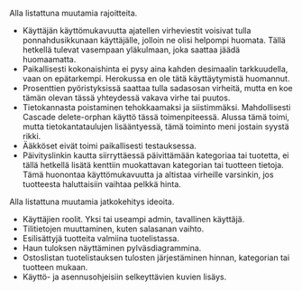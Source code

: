 Alla listattuna muutamia rajoitteita.

* Käyttäjän käyttömukavuutta ajatellen virheviestit voisivat tulla ponnahdusikkunaan käyttäjälle, jolloin ne olisi helpompi huomata. Tällä hetkellä tulevat vasempaan yläkulmaan, joka saattaa jäädä huomaamatta.
* Paikallisesti kokonaishinta ei pysy aina kahden desimaalin tarkkuudella, vaan on epätarkempi. Herokussa en ole tätä käyttäytymistä huomannut.
* Prosenttien pyöristyksissä saattaa tulla sadasosan virheitä, mutta en koe tämän olevan tässä yhteydessä vakava virhe tai puutos.
* Tietokannasta poistaminen tehokkaamaksi ja siistimmäksi. Mahdollisesti Cascade delete-orphan käyttö tässä toimenpiteessä. Alussa tämä toimi, mutta tietokantataulujen lisääntyessä, tämä toiminto meni jostain syystä rikki.
* Ääkköset eivät toimi paikallisesti testauksessa.
* Päivityslinkin kautta siirryttäessä päivittämään kategoriaa tai tuotetta, ei tällä hetkellä lisätä kenttiin muokattavan kategorian tai tuotteen tietoja. Tämä huonontaa käyttömukavuutta ja altistaa virheille varsinkin, jos tuotteesta haluttaisiin vaihtaa pelkkä hinta.

Alla listattuna muutamia jatkokehitys ideoita.

* Käyttäjien roolit. Yksi tai useampi admin, tavallinen käyttäjä.
* Tilitietojen muuttaminen, kuten salasanan vaihto.
* Esilisättyjä tuotteita valmiina tuotelistassa.
* Haun tuloksen näyttäminen pylväsdiagrammina.
* Ostoslistan tuotelistauksen tulosten järjestäminen hinnan, kategorian tai tuotteen mukaan.
* Käyttö- ja asennusohjeisiin selkeyttävien kuvien lisäys.
